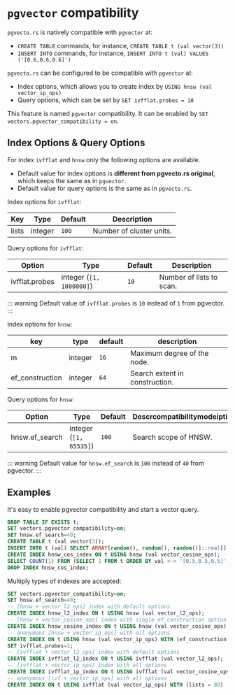 # `pgvector` compatibility

`pgvecto.rs` is natively compatible with `pgvector` at:
* `CREATE TABLE` commands, for instance, `CREATE TABLE t (val vector(3))`
* `INSERT INTO` commands, for instance, `INSERT INTO t (val) VALUES ('[0.6,0.6,0.6]')`

`pgvecto.rs` can be configured to be compatible with `pgvector` at: 
* Index options, which allows you to create index by `USING hnsw (val vector_ip_ops)`
* Query options, which can be set by `SET ivfflat.probes = 10`

This feature is named `pgvector` compatibility. 
It can be enabled by `SET vectors.pgvector_compatibility = on`.

## Index Options & Query Options

For index `ivfflat` and `hnsw` only the following options are available.

* Default value for index options is **different from pgvecto.rs original**, which keeps the same as in `pgvector`.
* Default value for query options is the same as in `pgvecto.rs`.

Index options for `ivfflat`:

| Key   | Type    | Default | Description               |
| ----- | ------- | ------- | ------------------------- |
| lists | integer | `100`   | Number of cluster units.  |

Query options for `ivfflat`:

| Option           | Type                     | Default | Description                               |
| ---------------- | ------------------------ | ------- | ----------------------------------------- |
| ivfflat.probes   | integer (`[1, 1000000]`) | `10`    | Number of lists to scan.                  |

::: warning
Default value of `ivfflat.probes` is `10` instead of `1` from pgvector.
:::

Index options for `hnsw`:

| key             | type    | default | description                      |
| --------------- | ------- | ------- | -------------------------------- |
| m               | integer | `16`    | Maximum degree of the node.      |
| ef_construction | integer | `64`    | Search extent in construction.   |

Query options for `hnsw`:

| Option         | Type                     | Default | Descrcompatibilitymodeiption                               |
| -------------- | ------------------------ | ------- | ----------------------------------------- |
| hnsw.ef_search | integer (`[1, 65535]`)   | `100`   | Search scope of HNSW.                     |

::: warning
Default value for `hnsw.ef_search` is `100` instead of `40` from pgvector.
:::

## Examples

It's easy to enable pgvector compatibility and start a vector query.
```sql
DROP TABLE IF EXISTS t;
SET vectors.pgvector_compatibility=on;
SET hnsw.ef_search=40;
CREATE TABLE t (val vector(3));
INSERT INTO t (val) SELECT ARRAY[random(), random(), random()]::real[] FROM generate_series(1, 1000);
CREATE INDEX hnsw_cos_index ON t USING hnsw (val vector_cosine_ops);
SELECT COUNT(1) FROM (SELECT 1 FROM t ORDER BY val <-> '[0.5,0.5,0.5]' limit 100) t2;
DROP INDEX hnsw_cos_index;
```

Multiply types of indexes are accepted:
```sql
SET vectors.pgvector_compatibility=on;
SET hnsw.ef_search=40;
-- [hnsw + vector_l2_ops] index with default options
CREATE INDEX hnsw_l2_index ON t USING hnsw (val vector_l2_ops);
-- [hnsw + vector_cosine_ops] index with single ef_construction option
CREATE INDEX hnsw_cosine_index ON t USING hnsw (val vector_cosine_ops) WITH (ef_construction = 80);
-- anonymous [hnsw + vector_ip_ops] with all options
CREATE INDEX ON t USING hnsw (val vector_ip_ops) WITH (ef_construction = 80, m = 12);
SET ivfflat.probes=1;
-- [ivfflat + vector_l2_ops] index with default options
CREATE INDEX ivfflat_l2_index ON t USING ivfflat (val vector_l2_ops);
-- [ivfflat + vector_ip_ops] index with all options
CREATE INDEX ivfflat_ip_index ON t USING ivfflat (val vector_cosine_ops) WITH (nlist = 80);
-- anonymous [ivf + vector_ip_ops] with all options
CREATE INDEX ON t USING ivfflat (val vector_ip_ops) WITH (lists = 80)
```